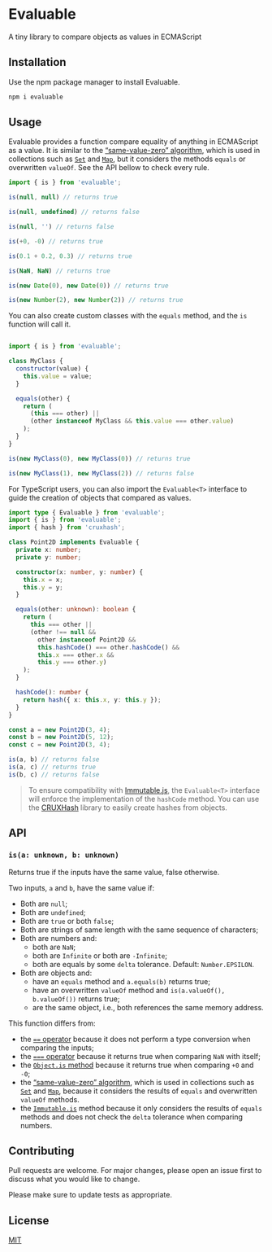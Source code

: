 # Evaluable

A tiny library to compare objects as values in ECMAScript

## Installation

Use the npm package manager to install Evaluable.

```bash
npm i evaluable
```

## Usage

Evaluable provides a function compare equality of anything in ECMAScript as a
value. It is similar to the [“same-value-zero” algorithm][same-value-zero],
which is used in collections such as [`Set`][Set] and [`Map`][Map], but it
considers the methods `equals` or overwritten `valueOf`. See the API bellow to
check every rule.

```js
import { is } from 'evaluable';

is(null, null) // returns true

is(null, undefined) // returns false

is(null, '') // returns false

is(+0, -0) // returns true

is(0.1 + 0.2, 0.3) // returns true

is(NaN, NaN) // returns true

is(new Date(0), new Date(0)) // returns true

is(new Number(2), new Number(2)) // returns true
```

You can also create custom classes with the `equals` method, and the `is`
function will call it.

```js

import { is } from 'evaluable';

class MyClass {
  constructor(value) {
    this.value = value;
  }

  equals(other) {
    return (
      (this === other) ||
      (other instanceof MyClass && this.value === other.value)
    );
  }
}

is(new MyClass(0), new MyClass(0)) // returns true

is(new MyClass(1), new MyClass(2)) // returns false
```

For TypeScript users, you can also import the `Evaluable<T>` interface to guide
the creation of objects that compared as values.

```typescript
import type { Evaluable } from 'evaluable';
import { is } from 'evaluable';
import { hash } from 'cruxhash';

class Point2D implements Evaluable {
  private x: number;
  private y: number;

  constructor(x: number, y: number) {
    this.x = x;
    this.y = y;
  }

  equals(other: unknown): boolean {
    return (
      this === other ||
      (other !== null &&
        other instanceof Point2D &&
        this.hashCode() === other.hashCode() &&
        this.x === other.x &&
        this.y === other.y)
    );
  }

  hashCode(): number {
    return hash({ x: this.x, y: this.y });
  }
}

const a = new Point2D(3, 4);
const b = new Point2D(5, 12);
const c = new Point2D(3, 4);

is(a, b) // returns false
is(a, c) // returns true
is(b, c) // returns false

```

> To ensure compatibility with [Immutable.js][Immutable], the `Evaluable<T>`
> interface will enforce the implementation of the `hashCode` method. You can
> use the [CRUXHash][CRUXHash] library to easily create hashes from objects.

## API

### `is(a: unknown, b: unknown)`

Returns true if the inputs have the same value, false otherwise.

Two inputs, `a` and `b`, have the same value if:

- Both are `null`;
- Both are `undefined`;
- Both are `true` or both `false`;
- Both are strings of same length with the same sequence of characters;
- Both are numbers and:
  - both are `NaN`;
  - both are `Infinite` or both are `-Infinite`;
  - both are equals by some `delta` tolerance. Default: `Number.EPSILON`.
- Both are objects and:
  - have an `equals` method and `a.equals(b)` returns true;
  - have an overwritten `valueOf` method and `is(a.valueOf(), b.valueOf())`
    returns true;
  - are the same object, i.e., both references the same memory address.

This function differs from:

- the [`==` operator][==] because it does not perform a type conversion when
  comparing the inputs;
- the [`===` operator][===] because it returns true when comparing `NaN` with
  itself;
- the [`Object.is` method][Object.is] because it returns true when comparing
  `+0` and `-0`;
- the [“same-value-zero” algorithm][same-value-zero], which is used in
  collections such as [`Set`][Set] and [`Map`][Map], because it considers the
  results of `equals` and overwritten `valueOf` methods.
- the [`Immutable.is`][Immutable.is] method because it only considers the
  results of `equals` methods and does not check the `delta` tolerance when
  comparing numbers.

## Contributing

Pull requests are welcome. For major changes, please open an issue first to
discuss what you would like to change.

Please make sure to update tests as appropriate.

## License

[MIT](https://maxroecker.mit-license.org/)

[same-value-zero]: https://developer.mozilla.org/en-US/docs/Web/JavaScript/Equality_comparisons_and_sameness#same-value-zero_equality

[Set]: https://developer.mozilla.org/en-US/docs/Web/JavaScript/Reference/Global_Objects/Set

[Map]: https://developer.mozilla.org/en-US/docs/Web/JavaScript/Reference/Global_Objects/Map

[Immutable]: https://immutable-js.github.io/immutable-js/

[CRUXHash]: https://github.com/MaxRoecker/cruxhash

[==]: https://developer.mozilla.org/en-US/docs/Web/JavaScript/Reference/Operators/Equality

[===]: https://developer.mozilla.org/en-US/docs/Web/JavaScript/Reference/Operators/Strict_equality

[Object.is]: https://developer.mozilla.org/en-US/docs/Web/JavaScript/Reference/Global_ObjectsObject/is

[Immutable.is]: https://immutable-js.github.io/immutable-js/docs/#/is
